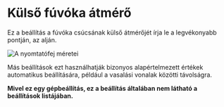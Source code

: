 # Külső fúvóka átmérő

Ez a beállítás a fúvóka csúcsának külső átmérőjét írja le a legvékonyabb pontján, az alján.

![A nyomtatófej méretei](../images/head_dimensions.svg)

Más beállítások ezt használhatják bizonyos alapértelmezett értékek automatikus beállítására, például a vasalási vonalak közötti távolságra.

**Mivel ez egy gépbeállítás, ez a beállítás általában nem látható a beállítások listájában.**
